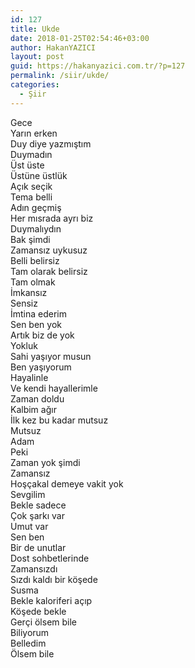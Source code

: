 ```yaml
---
id: 127
title: Ukde
date: 2018-01-25T02:54:46+03:00
author: HakanYAZICI
layout: post
guid: https://hakanyazici.com.tr/?p=127
permalink: /siir/ukde/
categories:
  - Şiir
---
```

Gece  
Yarın erken  
Duy diye yazmıştım  
Duymadın  
Üst üste  
Üstüne üstlük  
Açık seçik  
Tema belli  
Adın geçmiş  
Her mısrada ayrı biz  
Duymalıydın  
Bak şimdi  
Zamansız uykusuz  
Belli belirsiz  
Tam olarak belirsiz  
Tam olmak  
İmkansız  
Sensiz  
İmtina ederim  
Sen ben yok  
Artık biz de yok  
Yokluk  
Sahi yaşıyor musun  
Ben yaşıyorum  
Hayalinle  
Ve kendi hayallerimle  
Zaman doldu  
Kalbim ağır  
İlk kez bu kadar mutsuz  
Mutsuz  
Adam  
Peki  
Zaman yok şimdi  
Zamansız  
Hoşçakal demeye vakit yok  
Sevgilim  
Bekle sadece  
Çok şarkı var  
Umut var  
Sen ben  
Bir de unutlar  
Dost sohbetlerinde  
Zamansızdı  
Sızdı kaldı bir köşede  
Susma  
Bekle kaloriferi açıp  
Köşede bekle  
Gerçi ölsem bile  
Biliyorum  
Belledim  
Ölsem bile